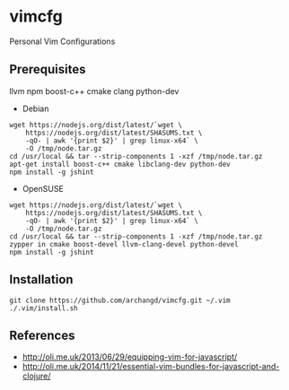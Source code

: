 # vimcfg
Personal Vim Configurations

## Prerequisites
llvm npm boost-c++ cmake clang python-dev

* Debian
```
wget https://nodejs.org/dist/latest/`wget \
	https://nodejs.org/dist/latest/SHASUMS.txt \
	-qO- | awk '{print $2}' | grep linux-x64` \
	-O /tmp/node.tar.gz
cd /usr/local && tar --strip-components 1 -xzf /tmp/node.tar.gz
apt-get install boost-c++ cmake libclang-dev python-dev
npm install -g jshint
```
* OpenSUSE
```
wget https://nodejs.org/dist/latest/`wget \
	https://nodejs.org/dist/latest/SHASUMS.txt \
	-qO- | awk '{print $2}' | grep linux-x64` \
	-O /tmp/node.tar.gz
cd /usr/local && tar --strip-components 1 -xzf /tmp/node.tar.gz
zypper in cmake boost-devel llvm-clang-devel python-devel
npm install -g jshint
```
## Installation
```
git clone https://github.com/archangd/vimcfg.git ~/.vim
./.vim/install.sh
```

## References
* http://oli.me.uk/2013/06/29/equipping-vim-for-javascript/
* http://oli.me.uk/2014/11/21/essential-vim-bundles-for-javascript-and-clojure/
